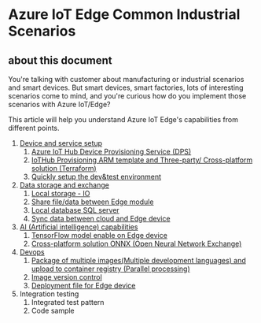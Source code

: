 # Azure IoT Edge Common Industrial Scenarios

## about this document

You're talking with customer about manufacturing or industrial scenarios and smart devices. But smart devices, smart factories, lots of interesting scenarios come to mind, and you're curious how do you implement those scenarios with Azure IoT/Edge?

This article will help you understand Azure IoT Edge's capabilities from different points.

1. [Device and service setup](/DeviceAndServiceSetup.md)
   1. [Azure IoT Hub Device Provisioning Service (DPS)](/DeviceAndServiceSetup.md#11-azure-iot-hub-device-provisioning-service-dps)
   2. [IoTHub Provisioning ARM template and Three-party/ Cross-platform solution (Terraform)](/DeviceAndServiceSetup.md#12-iothub-and-device-provision)
   3. [Quickly setup the dev&test environment](/DeviceAndServiceSetup.md#13-setup-the-devtest-environment)
2. [Data storage and exchange](/DataStorageAndExchange.md)
   1. [Local storage - IO](/DataStorageAndExchange.md#21-local-storage---io)
   2. [Share file/data between Edge module](/DataStorageAndExchange.md#22-share-filedata-between-edge-module)
   3. [Local database SQL server](/DataStorageAndExchange.md#23-local-database-sql-server)
   4. [Sync data between cloud and Edge device](/DataStorageAndExchange.md#24-sync-data-between-cloud-and-edge-device)
3. [AI (Artificial intelligence) capabilities](AIcapabilities.md)
   1. [TensorFlow model enable on Edge device](/AIcapabilities.md#tensorflow-model-enable-on-edge-device)
   2. [Cross-platform solution ONNX (Open Neural Network Exchange)](/AIcapabilities.md#open-neural-network-exchange-onnx)
4. [Devops](/EdgeDevops.md)
   1. [Package of multiple images(Multiple development languages) and upload to container registry (Parallel processing)](/EdgeDevops.md#package-images-and-upload-to-container-registry)
   2. [Image version control](/EdgeDevops.md#imagetag-used-for-version-control)
   3. [Deployment file for Edge device](/EdgeDevops.md#edge-module-image-deployment)
5. Integration testing
   1. Integrated test pattern
   2. Code sample
